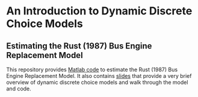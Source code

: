 # An Introduction to Dynamic Discrete Choice Models
## Estimating the Rust (1987) Bus Engine Replacement Model
This repository provides [Matlab code](https://github.com/shihangh/ddc_rust/tree/main/code) to estimate the Rust (1987) Bus Engine Replacement Model.
It also contains [slides](https://github.com/shihangh/ddc_rust/blob/97373a73f866c1743aa35848cb3be8c4500b196a/deck/rust_presentation.pdf) that provide a very brief overview of dynamic discrete choice models and walk through the model and code.
 
